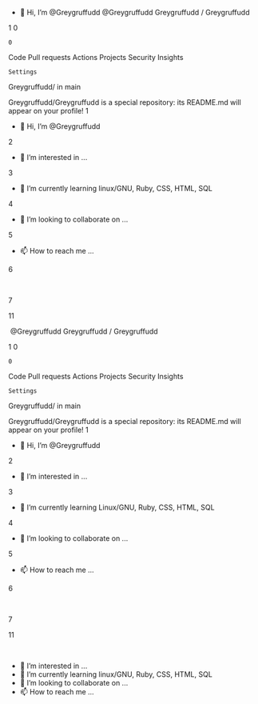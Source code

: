 - 👋 Hi, I’m @Greygruffudd
@Greygruffudd
Greygruffudd /
Greygruffudd

1
0

    0

Code
Pull requests
Actions
Projects
Security
Insights

    Settings

Greygruffudd/
in
main

Greygruffudd/Greygruffudd is a special repository: its README.md will appear on your profile!
1

- 👋 Hi, I’m @Greygruffudd

2

- 👀 I’m interested in ...

3

- 🌱 I’m currently learning linux/GNU, Ruby, CSS, HTML, SQL

4

- 💞️ I’m looking to collaborate on ...

5

- 📫 How to reach me ...

6

​

7

<!---

8

Greygruffudd/Greygruffudd is a ✨ special ✨ repository because its `README.md` (this file) appears on your GitHub profile.

9

You can click the Preview link to take a look at your changes.

10

--->

11

​
@Greygruffudd
Greygruffudd /
Greygruffudd

1
0

    0

Code
Pull requests
Actions
Projects
Security
Insights

    Settings

Greygruffudd/
in
main

Greygruffudd/Greygruffudd is a special repository: its README.md will appear on your profile!
1

- 👋 Hi, I’m @Greygruffudd

2

- 👀 I’m interested in ...

3

- 🌱 I’m currently learning Linux/GNU, Ruby, CSS, HTML, SQL

4

- 💞️ I’m looking to collaborate on ...

5

- 📫 How to reach me ...

6

​

7

<!---

8

Greygruffudd/Greygruffudd is a ✨ special ✨ repository because its `README.md` (this file) appears on your GitHub profile.

9

You can click the Preview link to take a look at your changes.

10

--->

11

​
- 👀 I’m interested in ...
- 🌱 I’m currently learning linux/GNU, Ruby, CSS, HTML, SQL
- 💞️ I’m looking to collaborate on ...
- 📫 How to reach me ...

<!---
Greygruffudd/Greygruffudd is a ✨ special ✨ repository because its `README.md` (this file) appears on your GitHub profile.
You can click the Preview link to take a look at your changes.
--->
